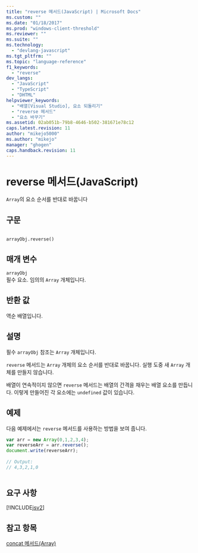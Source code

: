 ```yaml
---
title: "reverse 메서드(JavaScript) | Microsoft Docs"
ms.custom: ""
ms.date: "01/18/2017"
ms.prod: "windows-client-threshold"
ms.reviewer: ""
ms.suite: ""
ms.technology: 
  - "devlang-javascript"
ms.tgt_pltfrm: ""
ms.topic: "language-reference"
f1_keywords: 
  - "reverse"
dev_langs: 
  - "JavaScript"
  - "TypeScript"
  - "DHTML"
helpviewer_keywords: 
  - "배열[Visual Studio], 요소 되돌리기"
  - "reverse 메서드"
  - "요소 바꾸기"
ms.assetid: 02ab051b-79b8-4646-b502-381671e78c12
caps.latest.revision: 11
author: "mikejo5000"
ms.author: "mikejo"
manager: "ghogen"
caps.handback.revision: 11
---
```

# reverse 메서드(JavaScript)
`Array`의 요소 순서를 반대로 바꿉니다  
  
## 구문  
  
```  
  
arrayObj.reverse()   
```  
  
## 매개 변수  
 `arrayObj`  
 필수 요소.  임의의 `Array` 개체입니다.  
  
## 반환 값  
 역순 배열입니다.  
  
## 설명  
 필수 `arrayObj` 참조는 `Array` 개체입니다.  
  
 `reverse` 메서드는 `Array` 개체의 요소 순서를 반대로 바꿉니다.  실행 도중 새 `Array` 개체를 만들지 않습니다.  
  
 배열이 연속적이지 않으면 `reverse` 메서드는 배열의 간격을 채우는 배열 요소를 만듭니다.  이렇게 만들어진 각 요소에는 `undefined` 값이 있습니다.  
  
## 예제  
 다음 예제에서는 `reverse` 메서드를 사용하는 방법을 보여 줍니다.  
  
```javascript  
var arr = new Array(0,1,2,3,4);   
var reverseArr = arr.reverse();  
document.write(reverseArr);  
  
// Output:  
// 4,3,2,1,0  
  
```  
  
## 요구 사항  
 [!INCLUDE[jsv2](../../javascript/reference/includes/jsv2-md.md)]  
  
## 참고 항목  
 [concat 메서드\(Array\)](../../javascript/reference/concat-method-array-javascript.md)